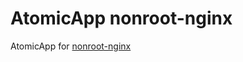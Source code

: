 # AtomicApp nonroot-nginx

AtomicApp for [nonroot-nginx](https://github.com/kadel/Dockerfiles/tree/master/nonroot-nginx)
